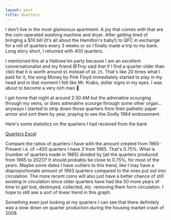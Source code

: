 ```yaml
---
layout: post
title: Quarters
---
```


I don't live in the most glamorous apartment. A joy that comes with that are the coin-operated washing machine and dryer. After getting tired of bringing a $10 bill (it's all about the Hamilton's baby!) to QFC in exchange for a roll of quarters every 3 weeks or so I finally made a trip to my bank. Long story short, I returned with 400 quarters.

I mentioned this at a Hallowe'en party because I am an excellent conversationalist and my friend @Troy said that if I find a quarter older than `1965` that it is worth around `$5` instead of `$0.25`. That's like 20 times what I paid for it, the song Money by Pink Floyd immediately started to play in my head and in that moment I felt like Mr. Krabs, dollar signs in my eyes. I was about to become a very rich man :money_with_wings:

I get home that night at around 2:30 AM but the adrenaline scourging through my veins, or does adrenaline scourge through some other organ... anyways I started to strip down those quarters from their pathetic paper armor and sort them by year, praying to see the Godly 1964 embossment.

Here's some statistics on the quarters I had received from the bank

[Quarters Excel](/assets/quarters.xlsx)

Compare the ratios of quarters I have with the amount created from 1965-Present
i.e. of ~400 quarters I have 3 from 1965. That's 0.75%.
What is [number of quarters made in 1965] divided by [all the quarters produced from 1965 to 2021]?
It should probably be close to 0.75%, for most of the years. Maybe some dates I have outliers to this trend, like I may have a disproportionate amount of 1993 quarters compared to the ones put out into circulation.
The more recent coins will also just have a better chance of still existing in circulation since older quarters have had like 50 more years of time to get lost, destroyed, collected, etc. removing them form circulation. I hope to still see a sort of linear trend in this graph.

Something even just looking at my quarters I can see that there definitely was a slow down on quarter production during the housing market crash of 2008.
